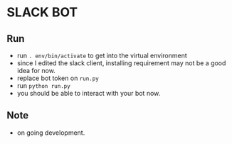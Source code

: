 # SLACK BOT


## Run
- run `. env/bin/activate` to get into the virtual environment
- since I edited the slack client, installing requirement may not be a good idea for now.
- replace bot token on `run.py`
- run `python run.py`
- you should be able to interact with your bot now.

## Note
- on going development.